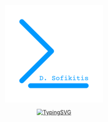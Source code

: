 <div align="center">

[![dSofikitis)](https://github.com/dSofikitis/dsofikitis/blob/main/res/dsofikitis.png)](https://dsofikitis.github.io)

[![TypingSVG](https://readme-typing-svg.herokuapp.com/?lines=A.I.+BigData+Cloud+DevOps+InfoSec;Flawless+Code.+Always.;dsofikitis.github.io&width=500&height=50&color=0099ff&center=true)](https://github.com/dSofikitis)

</div>
